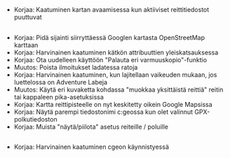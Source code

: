 ##

- Korjaa: Kaatuminen kartan avaamisessa kun aktiiviset reittitiedostot puuttuvat

##

- Korjaa: Pidä sijainti siirryttäessä Googlen kartasta OpenStreetMap karttaan
- Korjaa: Harvinainen kaatuminen kätkön attribuuttien yleiskatsauksessa
- Korjaa: Ota uudelleen käyttöön "Palauta eri varmuuskopio"-funktio
- Muutos: Poista ilmoitukset ladatessa ratoja
- Korjaa: Harvinainen kaatuminen, kun lajitellaan vaikeuden mukaan, jos luettelossa on Adventure Labeja
- Muutos: Käytä eri kuvaketta kohdassa "muokkaa yksittäistä reittiä" reitin tai kappaleen pika-asetuksissa
- Korjaa: Kartta reittipisteelle on nyt keskitetty oikein Google Mapsissa
- Korjaa: Näytä parempi tiedostonimi c:geossa kun olet valinnut GPX-polkutiedoston
- Korjaa: Muista "näytä/piilota" asetus reiteille / poluille

##

- Korjaa: Harvinainen kaatuminen cgeon käynnistyessä
